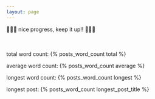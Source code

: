 ```yaml
---
layout: page
---
```


👨🏼‍💻 nice progress, keep it up!! 👨🏼‍💻
<br><br><br>


total word count: {% posts_word_count total %}

average word count: {% posts_word_count average %}

longest word count: {% posts_word_count longest %}

longest post: {% posts_word_count longest_post_title %}
